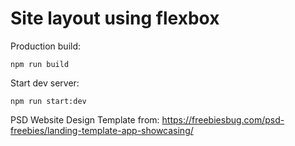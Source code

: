 # Site layout using flexbox

Production build:

```
npm run build
```

Start  dev server:

```
npm run start:dev
```
PSD Website Design Template from: https://freebiesbug.com/psd-freebies/landing-template-app-showcasing/